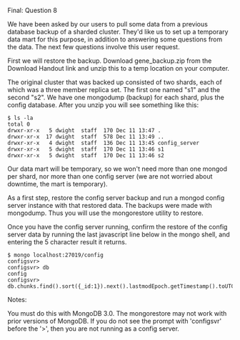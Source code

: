 Final: Question 8

We have been asked by our users to pull some data from a previous database backup of a sharded cluster. They'd like us to set up a temporary data mart for this purpose, in addition to answering some questions from the data. The next few questions involve this user request.

First we will restore the backup. Download gene_backup.zip from the Download Handout link and unzip this to a temp location on your computer.

The original cluster that was backed up consisted of two shards, each of which was a three member replica set. The first one named "s1" and the second "s2". We have one mongodump (backup) for each shard, plus the config database. After you unzip you will see something like this:
```
$ ls -la
total 0
drwxr-xr-x   5 dwight  staff  170 Dec 11 13:47 .
drwxr-xr-x  17 dwight  staff  578 Dec 11 13:49 ..
drwxr-xr-x   4 dwight  staff  136 Dec 11 13:45 config_server
drwxr-xr-x   5 dwight  staff  170 Dec 11 13:46 s1
drwxr-xr-x   5 dwight  staff  170 Dec 11 13:46 s2
```
Our data mart will be temporary, so we won't need more than one mongod per shard, nor more than one config server (we are not worried about downtime, the mart is temporary).

As a first step, restore the config server backup and run a mongod config server instance with that restored data. The backups were made with mongodump. Thus you will use the mongorestore utility to restore.

Once you have the config server running, confirm the restore of the config server data by running the last javascript line below in the mongo shell, and entering the 5 character result it returns.
```
$ mongo localhost:27019/config
configsvr> 
configsvr> db
config
configsvr> db.chunks.find().sort({_id:1}).next().lastmodEpoch.getTimestamp().toUTCString().substr(20,6)
```
Notes:

You must do this with MongoDB 3.0. The mongorestore may not work with prior versions of MongoDB.
If you do not see the prompt with 'configsvr' before the '>', then you are not running as a config server.
